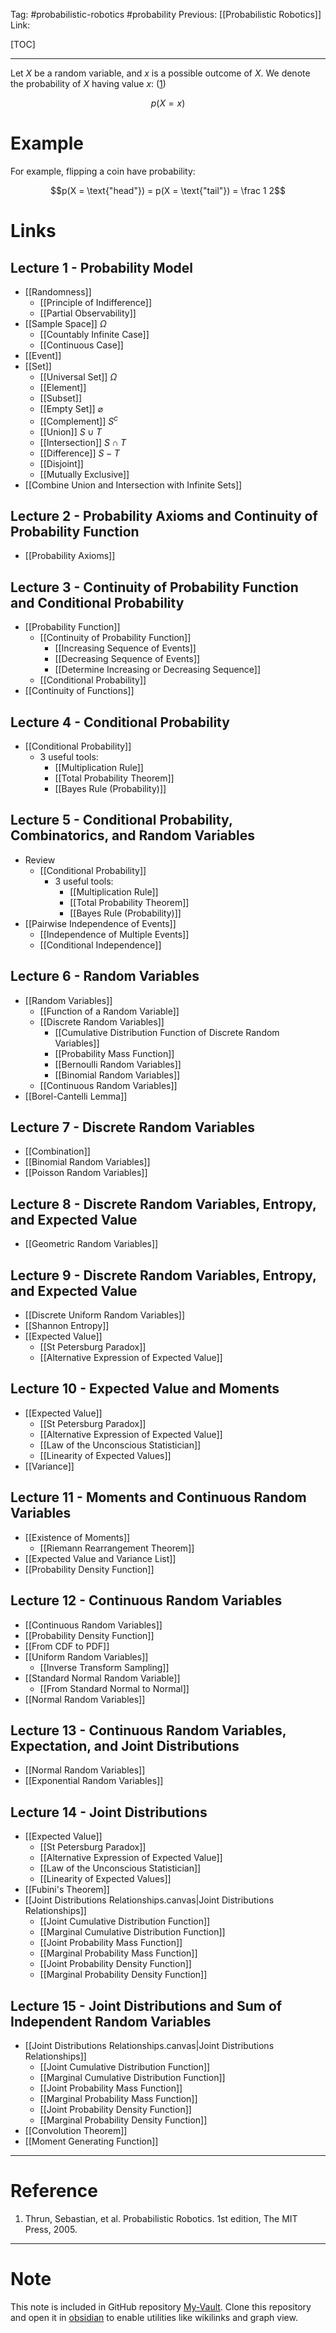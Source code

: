 Tag: #probabilistic-robotics #probability
Previous: [[Probabilistic Robotics]]
Link: 

[TOC]

---

Let $X$ be a random variable, and $x$ is a possible outcome of $X$. We denote the probability of $X$ having value $x$: (<u>1</u>)

$$p(X = x)$$

# Example

For example, flipping a coin have probability:

$$p(X = \text{"head"}) = p(X = \text{"tail"}) = \frac 1 2$$

# Links

## Lecture 1 - Probability Model

- [[Randomness]]
	- [[Principle of Indifference]]
	- [[Partial Observability]]
- [[Sample Space]] $\Omega$
	- [[Countably Infinite Case]]
	- [[Continuous Case]]
- [[Event]]
- [[Set]]
	- [[Universal Set]] $\Omega$
	- [[Element]]
	- [[Subset]]
	- [[Empty Set]] $\varnothing$
	- [[Complement]] $S^c$
	- [[Union]] $S \cup T$
	- [[Intersection]] $S \cap T$
	- [[Difference]] $S - T$
	- [[Disjoint]]
	- [[Mutually Exclusive]]
- [[Combine Union and Intersection with Infinite Sets]]

## Lecture 2 - Probability Axioms and Continuity of Probability Function

- [[Probability Axioms]]

## Lecture 3 - Continuity of Probability Function and Conditional Probability

- [[Probability Function]]
	- [[Continuity of Probability Function]]
		- [[Increasing Sequence of Events]]
		- [[Decreasing Sequence of Events]]
		- [[Determine Increasing or Decreasing Sequence]]
	- [[Conditional Probability]]
- [[Continuity of Functions]]

## Lecture 4 - Conditional Probability

- [[Conditional Probability]]
	- 3 useful tools:
		- [[Multiplication Rule]]
		- [[Total Probability Theorem]]
		- [[Bayes Rule (Probability)]]

## Lecture 5 - Conditional Probability, Combinatorics, and Random Variables

- Review
	- [[Conditional Probability]]
		- 3 useful tools:
			- [[Multiplication Rule]]
			- [[Total Probability Theorem]]
			- [[Bayes Rule (Probability)]]
- [[Pairwise Independence of Events]]
	- [[Independence of Multiple Events]]
	- [[Conditional Independence]]

## Lecture 6 - Random Variables

- [[Random Variables]]
	- [[Function of a Random Variable]]
	- [[Discrete Random Variables]]
		- [[Cumulative Distribution Function of Discrete Random Variables]]
		- [[Probability Mass Function]]
		- [[Bernoulli Random Variables]]
		- [[Binomial Random Variables]]
	- [[Continuous Random Variables]]
- [[Borel-Cantelli Lemma]]

## Lecture 7 - Discrete Random Variables

- [[Combination]]
- [[Binomial Random Variables]]
- [[Poisson Random Variables]]

## Lecture 8 - Discrete Random Variables, Entropy, and Expected Value

- [[Geometric Random Variables]]

## Lecture 9 - Discrete Random Variables, Entropy, and Expected Value

- [[Discrete Uniform Random Variables]]
- [[Shannon Entropy]]
- [[Expected Value]]
	- [[St Petersburg Paradox]]
	- [[Alternative Expression of Expected Value]]

## Lecture 10 - Expected Value and Moments

- [[Expected Value]]
	- [[St Petersburg Paradox]]
	- [[Alternative Expression of Expected Value]]
	- [[Law of the Unconscious Statistician]]
	- [[Linearity of Expected Values]]
- [[Variance]]

## Lecture 11 - Moments and Continuous Random Variables

- [[Existence of Moments]]
	- [[Riemann Rearrangement Theorem]]
- [[Expected Value and Variance List]]
- [[Probability Density Function]]

## Lecture 12 - Continuous Random Variables

- [[Continuous Random Variables]]
- [[Probability Density Function]]
- [[From CDF to PDF]]
- [[Uniform Random Variables]]
	- [[Inverse Transform Sampling]]
- [[Standard Normal Random Variable]]
	- [[From Standard Normal to Normal]]
- [[Normal Random Variables]]

## Lecture 13 - Continuous Random Variables, Expectation, and Joint Distributions

- [[Normal Random Variables]]
- [[Exponential Random Variables]]

## Lecture 14 - Joint Distributions

- [[Expected Value]]
	- [[St Petersburg Paradox]]
	- [[Alternative Expression of Expected Value]]
	- [[Law of the Unconscious Statistician]]
	- [[Linearity of Expected Values]]
- [[Fubini's Theorem]]
- [[Joint Distributions Relationships.canvas|Joint Distributions Relationships]]
	- [[Joint Cumulative Distribution Function]]
	- [[Marginal Cumulative Distribution Function]]
	- [[Joint Probability Mass Function]]
	- [[Marginal Probability Mass Function]]
	- [[Joint Probability Density Function]]
	- [[Marginal Probability Density Function]]

## Lecture 15 - Joint Distributions and Sum of Independent Random Variables

- [[Joint Distributions Relationships.canvas|Joint Distributions Relationships]]
	- [[Joint Cumulative Distribution Function]]
	- [[Marginal Cumulative Distribution Function]]
	- [[Joint Probability Mass Function]]
	- [[Marginal Probability Mass Function]]
	- [[Joint Probability Density Function]]
	- [[Marginal Probability Density Function]]
- [[Convolution Theorem]]
- [[Moment Generating Function]]

---

# Reference

1. Thrun, Sebastian, et al. Probabilistic Robotics. 1st edition, The MIT Press, 2005.

---

# Note

This note is included in GitHub repository [My-Vault](https://github.com/LittleD3092/My-Vault.git). Clone this repository and open it in [obsidian](https://obsidian.md/) to enable utilities like wikilinks and graph view.